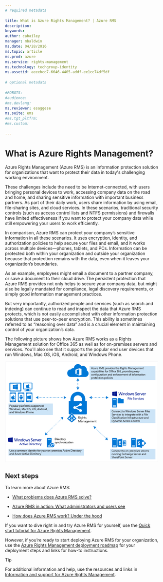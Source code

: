 ```yaml
---
# required metadata

title: What is Azure Rights Management? | Azure RMS
description:
keywords:
author: cabailey
manager: mbaldwin
ms.date: 04/28/2016
ms.topic: article
ms.prod: azure
ms.service: rights-management
ms.technology: techgroup-identity
ms.assetid: aeeebcd7-6646-4405-addf-ee1cc74df5df

# optional metadata

#ROBOTS:
#audience:
#ms.devlang:
ms.reviewer: esaggese
ms.suite: ems
#ms.tgt_pltfrm:
#ms.custom:

---
```


# What is Azure Rights Management?

Azure Rights Management (Azure RMS) is an information protection solution for organizations that want to protect their data in today's challenging working environment.

These challenges include the need to be Internet-connected, with users bringing personal devices to work, accessing company data on the road and home, and sharing sensitive information with important business partners. As part of their daily work, users share information by using email, file-sharing sites, and cloud services. In these scenarios, traditional security controls (such as access control lists and NTFS permissions) and firewalls have limited effectiveness if you want to protect your company data while still empowering your users to work efficiently.

In comparison, Azure RMS can protect your company’s sensitive information in all these scenarios. It uses encryption, identity, and authorization policies to help secure your files and email, and it works across multiple devices—phones, tablets, and PCs. Information can be protected both within your organization and outside your organization because that protection remains with the data, even when it leaves your organization’s boundaries. 

As an example, employees might email a document to a partner company, or save a document to their cloud drive. The persistent protection that Azure RMS provides not only helps to secure your company data, but might also be legally mandated for compliance, legal discovery requirements, or simply good information management practices.

But very importantly, authorized people and services (such as search and indexing) can continue to read and inspect the data that Azure RMS protects, which is not easily accomplished with other information protection solutions that use peer-to-peer encryption. This ability is sometimes referred to as “reasoning over data” and is a crucial element in maintaining control of your organization’s data.

The following picture shows how Azure RMS works as a Rights Management solution for Office 365 as well as for on-premises servers and services. You'll also see that it supports the popular end user devices that run Windows, Mac OS, iOS, Android, and Windows Phone.

![](../media/AzRMS_elements.png)

## Next steps

To learn more about Azure RMS:

-   [What problems does Azure RMS solve?](azure-rms-problems-it-solves.md)

-   [Azure RMS in action: What administrators and users see](what-admins-users-see.md)

-   [How does Azure RMS work? Under the hood](how-does-it-work.md)



If you want to dive right in and try Azure RMS for yourself, use the [Quick start tutorial for Azure Rights Management](../get-started/quick-start-tutorial.md).

However, if you’re ready to start deploying Azure RMS for your organization, use the [Azure Rights Management deployment roadmap](../plan-design/deployment-roadmap.md) for your deployment steps and links for how-to instructions.

> [!TIP]
> For additional information and help, use the resources and links in [Information and support for Azure Rights Management](../get-started/information-support.md).



